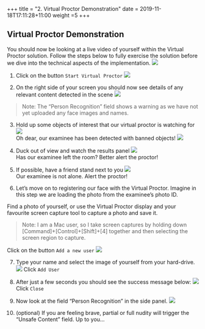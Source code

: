 +++
title = "2. Virtual Proctor Demonstration"
date = 2019-11-18T17:11:28+11:00
weight =5
+++

## Virtual Proctor Demonstration
You should now be looking at a live video of yourself within the Virtual Proctor solution. Follow the steps below to fully exercise the solution before we dive into the technical aspects of the implementation.
![](/images/virtual-proctor/vp_demo/initial_screen.png#floatleft)  

1.	Click on the button `Start Virtual Proctor`
![](/images/virtual-proctor/vp_demo/start_button.png#floatleft)  

2. 	On the right side of your screen you should now see details of any relevant content detected in the scene
![](/images/virtual-proctor/vp_demo/start_screen.png#floatleft)  
> Note: The “Person Recognition” field shows a warning as we have not yet uploaded any face images and names.

3.  Hold up some objects of interest that our virtual proctor is watching for
![](/images/virtual-proctor/vp_demo/coffee_cup.png#floatleft)  
Oh dear, our examinee has been detected with banned objects!
![](/images/virtual-proctor/vp_demo/mobile_phone.png#floatleft)  

4.	Duck out of view and watch the results panel
![](/images/virtual-proctor/vp_demo/zero_people.png#floatleft)  
Has our examinee left the room? Better alert the proctor!

5.	If possible, have a friend stand next to you
![](/images/virtual-proctor/vp_demo/two_people.png#floatleft)  
Our examinee is not alone. Alert the proctor!

6.	Let’s move on to registering our face with the Virtual Proctor. Imagine in this step we are loading the photo from the examinee’s photo ID.

Find a photo of yourself, or use the Virtual Proctor display and your favourite screen capture tool to capture a photo and save it.
> Note: I am a Mac user, so I take screen captures by holding down [Command]+[Control]+[Shift]+[4] together and then selecting the screen region to capture.

Click on the button `Add a new user`
![](/images/virtual-proctor/vp_demo/add_new_user_button.png#floatleft) 

7.	Type your name and select the image of yourself from your hard-drive.
![](/images/virtual-proctor/vp_demo/add_new_user_dialog.png#floatleft) 
Click `Add User`

8.  After just a few seconds you should see the success message below:
![](/images/virtual-proctor/vp_demo/add_new_user_success.png#floatleft) 
Click `Close`

9.	Now look at the field “Person Recognition” in the side panel.
![](/images/virtual-proctor/vp_demo/person_recognition.png#floatleft) 

10.	(optional) If you are feeling brave, partial or full nudity will trigger the “Unsafe Content” field. Up to you…



